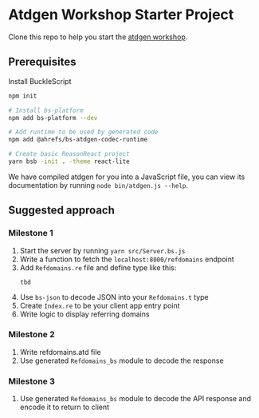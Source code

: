 # Atdgen Workshop Starter Project

Clone this repo to help you start the [atdgen workshop](https://github.com/ahrefs/atdgen-workshop/).

## Prerequisites

Install BuckleScript

```bash
npm init

# Install bs-platform
npm add bs-platform --dev

# Add runtime to be used by generated code
npm add @ahrefs/bs-atdgen-codec-runtime

# Create basic ReasonReact project
yarn bsb -init . -theme react-lite
```

We have compiled atdgen for you into a JavaScript file, you can view its documentation by running `node bin/atdgen.js --help`.

## Suggested approach

### Milestone 1

1. Start the server by running `yarn src/Server.bs.js`
1. Write a function to fetch the `localhost:8000/refdomains` endpoint
1. Add `Refdomains.re` file and define type like this:
   ```
   tbd
   ```
1. Use `bs-json` to decode JSON into your `Refdomains.t` type
1. Create `Index.re` to be your client app entry point
1. Write logic to display referring domains

### Milestone 2

1. Write refdomains.atd file
1. Use generated `Refdomains_bs` module to decode the response

### Milestone 3

1. Use generated `Refdomains_bs` module to decode the API response and encode it to return to client
